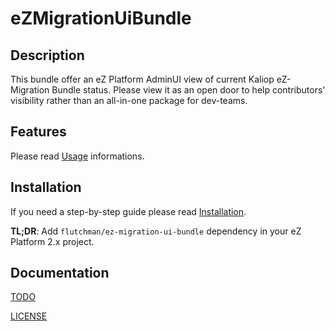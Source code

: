 # eZMigrationUiBundle

## Description

This bundle offer an eZ Platform AdminUI view of current Kaliop eZ-Migration Bundle status.
Please view it as an open door to help contributors' visibility rather than an all-in-one package for dev-teams.

## Features 

Please read [Usage](docs/USAGE.md) informations.

## Installation

If you need a step-by-step guide please read [Installation](docs/INSTALL.md).

**TL;DR**: Add `flutchman/ez-migration-ui-bundle` dependency in your eZ Platform 2.x project.

## Documentation

[TODO](docs/TODO.md)

[LICENSE](LICENSE)
